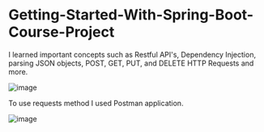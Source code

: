 # Getting-Started-With-Spring-Boot-Course-Project

 I learned important concepts such as Restful API's, Dependency Injection, parsing JSON objects, POST, GET, PUT, and DELETE HTTP Requests and more.
 
![image](https://user-images.githubusercontent.com/55897506/200840992-fcded9d7-7712-459a-8326-2abe833f8544.png)


To use requests method I used Postman application.


![image](https://user-images.githubusercontent.com/55897506/200841691-90937a38-f35c-4696-be53-1f7a0c459569.png)
